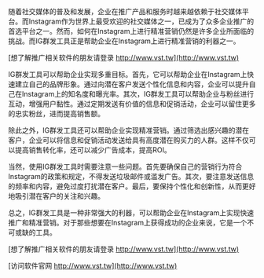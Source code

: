 随着社交媒体的普及和发展，企业在推广产品和服务时越来越依赖于社交媒体平台。而Instagram作为世界上最受欢迎的社交媒体之一，已成为了众多企业推广的首选平台之一。然而，如何在Instagram上进行精准营销仍然是许多企业所面临的挑战。而IG群发工具正是帮助企业在Instagram上进行精准营销的利器之一。

[想了解推广相关软件的朋友请登录 http://www.vst.tw](http://www.vst.tw)

IG群发工具可以帮助企业实现多重目标。首先，它可以帮助企业在Instagram上快速建立自己的品牌形象。通过向潜在客户发送个性化信息和内容，企业可以提升自己在Instagram上的知名度和曝光率。其次，IG群发工具可以帮助企业与粉丝进行互动，增强用户黏性。通过定期发送有价值的信息和促销活动，企业可以留住更多的忠实粉丝，进而提高销售额。

除此之外，IG群发工具还可以帮助企业实现精准营销。通过筛选出感兴趣的潜在客户，企业可以将信息和促销活动发送给具有高度潜在购买力的人群。这样不仅可以提高销售转化率，还可以减少广告成本，提高ROI。

当然，使用IG群发工具时需要注意一些问题。首先要确保自己的营销行为符合Instagram的政策和规定，不得发送垃圾邮件或滥发广告。其次，要注意发送信息的频率和内容，避免过度打扰潜在客户。最后，要保持个性化和创新性，从而更好地吸引潜在客户的关注和兴趣。

总之，IG群发工具是一种非常强大的利器，可以帮助企业在Instagram上实现快速推广和精准营销。对于那些想要在Instagram上获得成功的企业来说，它是一个不可或缺的工具。

[想了解推广相关软件的朋友请登录 http://www.vst.tw](http://www.vst.tw)


[访问软件官网 http://www.vst.tw](http://www.vst.tw)
